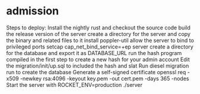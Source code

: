 # admission

Steps to deploy:
Install the nightly rust and checkout the source code
build the release version of the server
create a directory for the server and copy the binary and related files to it
install poppler-util
allow the server to bind to privileged ports setcap cap_net_bind_service=+ep server
create a directory for the database and export it as DATABASE_URL
run the hash program compiled in the first step to create a new hash for your admin account
Edit the migration/init/up.sql to included the hash and slat
Run diesel migration run to create the database
Generate a self-signed certificate openssl req -x509 -newkey rsa:4096 -keyout key.pem -out cert.pem -days 365 -nodes
Start the server with ROCKET_ENV=production ./server
